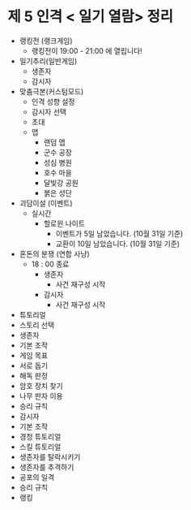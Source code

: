 # 제 5 인격 < 일기 열람> 정리

* 랭킹전 (랭크게임)
  * 랭킹전이 19:00 - 21:00 에 열립니다!
* 일기추리(일반게임)
  * 생존자
  * 감시자
* 맞춤극본(커스텀모드)
  * 인격 성향 설정
  * 감시자 선택
  * 초대 
  * 맵
    * 랜덤 맵
    * 군수 공장
    * 성심 병원
    * 호수 마을
    * 달빛강 공원
    * 붉은 성단
* 괴담이설 (이벤트)
  * 실시간
    * 할로윈 나이트
      * 이벤트가 5일 남았습니다. (10월 31일 기준)
      * 교환이 10일 남았습니다. (10월 31일 기준)
* 혼돈의 분쟁 (연합 사냥)
  * 18 : 00 종료
    * 생존자
      * 사건 재구성 시작
    * 감시자
      * 사건 재구성 시작
* 튜토리얼
 * 스토리 선택
 * 생존자
  * 기본 조작
  * 게임 목표
  * 서로 돕기
  * 해독 판정
  * 암호 장치 찾기
  * 나무 판자 이용
  * 승리 규칙
 * 감시자
  * 기본 조작
  * 경청 튜토리얼
  * 스킬 튜토리얼
  * 생존자를 탈락시키기
  * 생존자를 추격하기
  * 공포의 일격
  * 승리 규칙
* 랭킹

